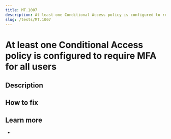 ```yaml
---
title: MT.1007
description: At least one Conditional Access policy is configured to require MFA for all users
slug: /tests/MT.1007
---
```


# At least one Conditional Access policy is configured to require MFA for all users

## Description

## How to fix

## Learn more

-

